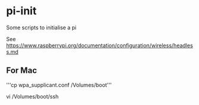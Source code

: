 # pi-init
Some scripts to initialise a pi

See https://www.raspberrypi.org/documentation/configuration/wireless/headless.md

## For Mac

'''cp wpa_supplicant.conf /Volumes/boot'''

vi /Volumes/boot/ssh
